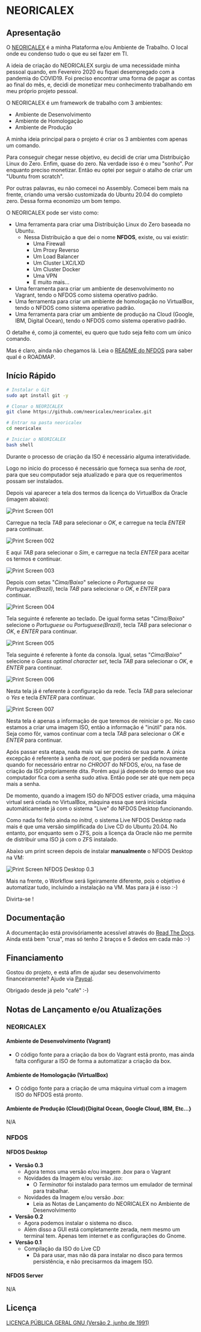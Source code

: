 # NEORICALEX

## Apresentação

O [NEORICALEX](https://neoricalex.com.br) é a minha Plataforma e/ou Ambiente de Trabalho. O local onde eu condenso tudo o que eu sei fazer em TI.

A ideia de criação do NEORICALEX surgiu de uma necessidade minha pessoal quando, em Fevereiro 2020 eu fiquei desempregado com a pandemia do COVID19. Foi preciso encontrar uma forma de pagar as contas ao final do mês, e, decidi de monetizar meu conhecimento trabalhando em meu próprio projeto pessoal.

O NEORICALEX é um framework de trabalho com 3 ambientes:
* Ambiente de Desenvolvimento
* Ambiente de Homologação
* Ambiente de Produção

A minha ideia principal para o projeto é criar os 3 ambientes com apenas um comando.

Para conseguir chegar nesse objetivo, eu decidi de criar uma Distribuição Linux do Zero. Enfim, quase do zero. Na verdade isso é o meu "sonho". Por enquanto preciso monetizar. Então eu optei por seguir o atalho de criar um "Ubuntu from scratch".

Por outras palavras, eu não comecei no Assembly. Comecei bem mais na frente, criando uma versão customizada do Ubuntu 20.04 do completo zero. Dessa forma economizo um bom tempo.

O NEORICALEX pode ser visto como:

* Uma ferramenta para criar uma Distribuição Linux do Zero baseada no Ubuntu.
    * Nessa Distribuição a que dei o nome **NFDOS**, existe, ou vai existir:
        * Uma Firewall
        * Um Proxy Reverso
        * Um Load Balancer
        * Um Cluster LXC/LXD
        * Um Cluster Docker
        * Uma VPN
        * E muito mais...
* Uma ferramenta para criar um ambiente de desenvolvimento no Vagrant, tendo o NFDOS como sistema operativo padrão.
* Uma ferramenta para criar um ambiente de homologação no VirtualBox, tendo o NFDOS como sistema operativo padrão.
* Uma ferramenta para criar um ambiente de produção na Cloud (Google, IBM, Digital Ocean), tendo o NFDOS como sistema operativo padrão.

O detalhe é, como já comentei, eu quero que tudo seja feito com um único comando.
    
Mas é claro, ainda não chegamos lá. Leia o [README do NFDOS](./dev/nfdos/iso/README.md) para saber qual é o ROADMAP.

## Início Rápido

```bash
# Instalar o Git
sudo apt install git -y

# Clonar o NEORICALEX
git clone https://github.com/neoricalex/neoricalex.git

# Entrar na pasta neoricalex
cd neoricalex

# Iniciar o NEORICALEX
bash shell
```
Durante o processo de criação da ISO é necessário alguma interatividade.

Logo no inicio do processo é necessário que forneça sua senha de *root*, para que seu computador seja atualizado e para que os requerimentos possam ser instalados.

Depois vai aparecer a tela dos termos da licença do VirtualBox da Oracle (imagem abaixo):

![Print Screen 001](./docs/imagens/001.png)

Carregue na tecla *TAB* para selecionar o *OK*, e carregue na tecla *ENTER* para continuar.

![Print Screen 002](./docs/imagens/002.png)

E aqui *TAB* para selecionar o *Sim*, e carregue na tecla *ENTER* para aceitar os termos e continuar.

![Print Screen 003](./docs/imagens/003.png)

Depois com setas "*Cima/Baixo*" selecione o *Portuguese* ou *Portuguese(Brazil)*, tecla *TAB* para selecionar o *OK*, e *ENTER* para continuar.

![Print Screen 004](./docs/imagens/004.png)

Tela seguinte é referente ao teclado. De igual forma setas "*Cima/Baixo*" selecione o *Portuguese* ou *Portuguese(Brazil)*, tecla *TAB* para selecionar o *OK*, e *ENTER* para continuar.

![Print Screen 005](./docs/imagens/005.png)

Tela seguinte é referente à fonte da consola. Igual, setas "*Cima/Baixo*" selecione o *Guess optimal character set*, tecla *TAB* para selecionar o *OK*, e *ENTER* para continuar.

![Print Screen 006](./docs/imagens/006.png)

Nesta tela já é referente à configuração da rede. Tecla *TAB* para selecionar o *Yes* e tecla *ENTER* para continuar.

![Print Screen 007](./docs/imagens/007.png)

Nesta tela é apenas a informação de que teremos de reiniciar o pc. No caso estamos a criar uma imagem ISO, então a informação é "inútil" para nós. Seja como fôr, vamos continuar com a tecla *TAB* para selecionar o *OK* e *ENTER* para continuar.

Após passar esta etapa, nada mais vai ser preciso de sua parte. A única excepção é referente à senha de *root*, que poderá ser pedida novamente quando for necessário entrar no *CHROOT* do NFDOS, e/ou, na fase de criação da ISO própriamente dita. Porém aqui já depende do tempo que seu computador fica com a senha sudo ativa. Então pode ser até que nem peça mais a senha.

De momento, quando a imagem ISO do NFDOS estiver criada, uma máquina virtual será criada no VirtualBox, máquina essa que será iniciada automáticamente já com o sistema "Live" do NFDOS Desktop funcionando.

Como nada foi feito ainda no *initrd*, o sistema Live NFDOS Desktop nada mais é que uma versão simplificada do Live CD do Ubuntu 20.04. No entanto, por enquanto sem o ZFS, pois a licença da Oracle não me permite de distribuir uma ISO já com o ZFS instalado.

Abaixo um print screen depois de instalar **manualmente** o NFDOS Desktop na VM:

![Print Screen NFDOS Desktop 0.3](./docs/imagens/nfdos-0.3.png)

Mais na frente, o Workflow será ligeiramente diferente, pois o objetivo é automatizar tudo, incluindo a instalação na VM. Mas para já é isso :-)

Divirta-se !

## Documentação

A documentação está provisóriamente acessível através do [Read The Docs](https://neoricalex.readthedocs.io). Ainda está bem "crua", mas só tenho 2 braços e 5 dedos em cada mão :-)

## Financiamento

Gostou do projeto, e está afim de ajudar seu desenvolvimento financeiramente?
Ajude via [Paypal](https://www.paypal.me/AleexFL).

Obrigado desde já pelo "café" :-)

## Notas de Lançamento e/ou Atualizações

### NEORICALEX

#### Ambiente de Desenvolvimento (Vagrant)
* O código fonte para a criação da box do Vagrant está pronto, mas ainda falta configurar a ISO de forma a automatizar a criação da box.

#### Ambiente de Homologação (VirtualBox)
* O código fonte para a criação de uma máquina virtual com a imagem ISO do NFDOS está pronto.

#### Ambiente de Produção (Cloud){Digital Ocean, Google Cloud, IBM, Etc...}
N/A

### NFDOS

#### NFDOS Desktop
* **Versão 0.3**
    * Agora temos uma versão e/ou imagem *.box* para o Vagrant
    * Novidades da Imagem e/ou versão *.iso*:
        * O *Terminator* foi instalado para termos um emulador de terminal para trabalhar.
    * Novidades da Imagem e/ou versão *.box*:
        * Leia as Notas de Lançamento do NEORICALEX no Ambiente de Desenvolvimento
* **Versão 0.2**
    * Agora podemos instalar o sistema no disco.
    * Além disso a GUI está completamente zerada, nem mesmo um terminal tem. Apenas tem internet e as configurações do Gnome.
* **Versão 0.1**
    * Compilação da ISO do Live CD
        * Dá para usar, mas não dá para instalar no disco para termos persistência, e não precisarmos da imagem ISO.
#### NFDOS Server
N/A

## Licença

[LICENÇA PÚBLICA GERAL GNU (Versão 2, junho de 1991)](./LICENSE)
